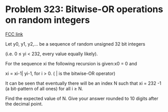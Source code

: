 # Problem 323: Bitwise-OR operations on random integers

[FCC link](https://www.freecodecamp.org/learn/coding-interview-prep/project-euler/problem-323-bitwise-or-operations-on-random-integers)

Let y0, y1, y2,... be a sequence of random unsigned 32 bit integers

(i.e. 0 ≤ yi < 232, every value equally likely).

For the sequence xi the following recursion is given:x0 = 0 and

xi = xi-1| yi-1, for i > 0. ( | is the bitwise-OR operator)

It can be seen that eventually there will be an index N such that xi = 232 -1 (a
bit-pattern of all ones) for all i ≥ N.

Find the expected value of N. Give your answer rounded to 10 digits after the
decimal point.
